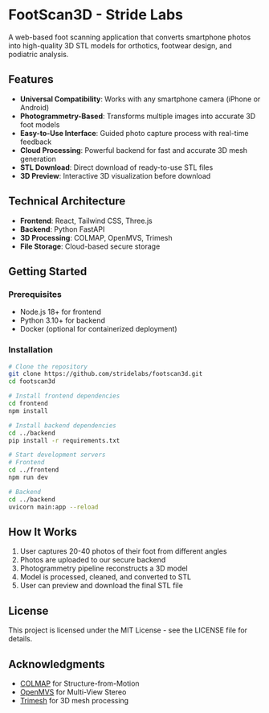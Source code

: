 # FootScan3D - Stride Labs

A web-based foot scanning application that converts smartphone photos into high-quality 3D STL models for orthotics, footwear design, and podiatric analysis.

## Features

- **Universal Compatibility**: Works with any smartphone camera (iPhone or Android)
- **Photogrammetry-Based**: Transforms multiple images into accurate 3D foot models
- **Easy-to-Use Interface**: Guided photo capture process with real-time feedback
- **Cloud Processing**: Powerful backend for fast and accurate 3D mesh generation
- **STL Download**: Direct download of ready-to-use STL files
- **3D Preview**: Interactive 3D visualization before download

## Technical Architecture

- **Frontend**: React, Tailwind CSS, Three.js
- **Backend**: Python FastAPI
- **3D Processing**: COLMAP, OpenMVS, Trimesh
- **File Storage**: Cloud-based secure storage

## Getting Started

### Prerequisites

- Node.js 18+ for frontend
- Python 3.10+ for backend
- Docker (optional for containerized deployment)

### Installation

```bash
# Clone the repository
git clone https://github.com/stridelabs/footscan3d.git
cd footscan3d

# Install frontend dependencies
cd frontend
npm install

# Install backend dependencies
cd ../backend
pip install -r requirements.txt

# Start development servers
# Frontend
cd ../frontend
npm run dev

# Backend
cd ../backend
uvicorn main:app --reload
```

## How It Works

1. User captures 20-40 photos of their foot from different angles
2. Photos are uploaded to our secure backend
3. Photogrammetry pipeline reconstructs a 3D model
4. Model is processed, cleaned, and converted to STL
5. User can preview and download the final STL file

## License

This project is licensed under the MIT License - see the LICENSE file for details.

## Acknowledgments

- [COLMAP](https://colmap.github.io/) for Structure-from-Motion
- [OpenMVS](https://github.com/cdcseacave/openMVS) for Multi-View Stereo
- [Trimesh](https://github.com/mikedh/trimesh) for 3D mesh processing
